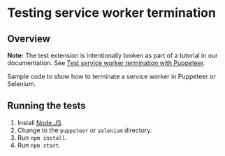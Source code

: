 # Testing service worker termination

## Overview

**Note:** The test extension is intentionally broken as part of a tutorial in
our documentation. See [Test service worker termination with Puppeteer](https://developer.chrome.com/docs/extensions/how-to/test/test-serviceworker-termination-with-puppeteer).

Sample code to show how to terminate a service worker in Puppeteer or Selenium.

## Running the tests

1. Install [Node.JS](https://nodejs.org/).
2. Change to the `puppeteer` or `selenium` directory.
3. Run `npm install`.
4. Run `npm start`.
